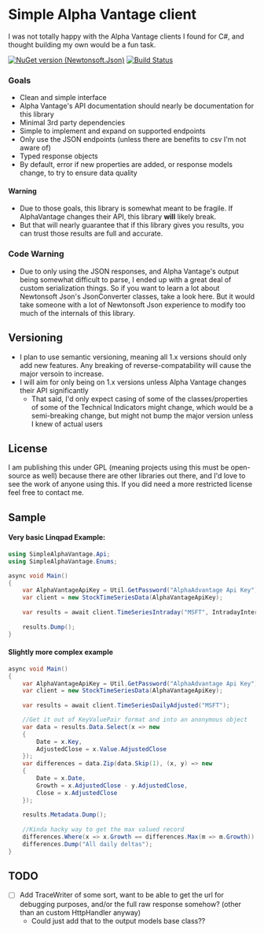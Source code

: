 # Simple Alpha Vantage client

I was not totally happy with the Alpha Vantage clients I found for C#, and thought building my own would be a fun task.

[![NuGet version (Newtonsoft.Json)](https://img.shields.io/nuget/v/SimpleAlphaVantage.svg?style=flat-square)](https://www.nuget.org/packages/SimpleAlphaVantage/)
[![Build Status](https://travis-ci.com/Eibwen/SimpleAlphaVantage.svg?branch=master)](https://travis-ci.com/Eibwen/SimpleAlphaVantage)

### Goals
* Clean and simple interface
* Alpha Vantage's API documentation should nearly be documentation for this library
* Minimal 3rd party dependencies
* Simple to implement and expand on supported endpoints
* Only use the JSON endpoints (unless there are benefits to csv I'm not aware of)
* Typed response objects
* By default, error if new properties are added, or response models change, to try to ensure data quality

#### Warning
* Due to those goals, this library is somewhat meant to be fragile.  If AlphaVantage changes their API, this library **will** likely break.
* But that will nearly guarantee that if this library gives you results, you can trust those results are full and accurate.

### Code Warning
* Due to only using the JSON responses, and Alpha Vantage's output being somewhat difficult to parse, I ended up with a great deal of custom serialization things.  So if you want to learn a lot about Newtonsoft Json's JsonConverter classes, take a look here.  But it would take someone with a lot of Newtonsoft Json experience to modify too much of the internals of this library.

## Versioning
* I plan to use semantic versioning, meaning all 1.x versions should only add new features.  Any breaking of reverse-compatability will cause the major versoin to increase.
* I will aim for only being on 1.x versions unless Alpha Vantage changes their API significantly
  * That said, I'd only expect casing of some of the classes/properties of some of the Technical Indicators might change, which would be a semi-breaking change, but might not bump the major version unless I knew of actual users

## License
I am publishing this under GPL (meaning projects using this must be open-source as well) because there are other libraries out there, and I'd love to see the work of anyone using this.  If you did need a more restricted license feel free to contact me.


## Sample

#### Very basic Linqpad Example:
```c#
using SimpleAlphaVantage.Api;
using SimpleAlphaVantage.Enums;

async void Main()
{
	var AlphaVantageApiKey = Util.GetPassword("AlphaAdvantage Api Key");
	var client = new StockTimeSeriesData(AlphaVantageApiKey);
	
	var results = await client.TimeSeriesIntraday("MSFT", IntradayInterval.HalfHour);
	
	results.Dump();
}
```
#### Slightly more complex example
```c#
async void Main()
{
	var AlphaVantageApiKey = Util.GetPassword("AlphaAdvantage Api Key");
	var client = new StockTimeSeriesData(AlphaVantageApiKey);
	
	var results = await client.TimeSeriesDailyAdjusted("MSFT");

	//Get it out of KeyValuePair format and into an anonymous object
	var data = results.Data.Select(x => new
	{
		Date = x.Key,
		AdjustedClose = x.Value.AdjustedClose
	});
	var differences = data.Zip(data.Skip(1), (x, y) => new
	{
		Date = x.Date,
		Growth = x.AdjustedClose - y.AdjustedClose,
		Close = x.AdjustedClose
	});
	
	results.Metadata.Dump();
	
	//Kinda hacky way to get the max valued record
	differences.Where(x => x.Growth == differences.Max(m => m.Growth)).Dump($"Highest growth day in the last 100 days!");
	differences.Dump("All daily deltas");
}
```


## TODO

- [ ] Add TraceWriter of some sort, want to be able to get the url for debugging purposes, and/or the full raw response somehow?  (other than an custom HttpHandler anyway)
  - Could just add that to the output models base class??
